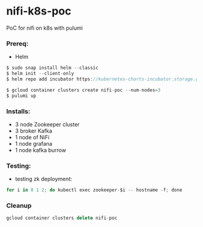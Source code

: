 # nifi-k8s-poc
PoC for nifi on k8s with pulumi

### Prereq:

* Helm
```js
$ sudo snap install helm --classic
$ helm init --client-only
$ helm repo add incubator https://kubernetes-charts-incubator.storage.googleapis.com/`js
```


```js
$ gcloud container clusters create nifi-poc --num-nodes=3
$ pulumi up
```

### Installs:

* 3 node Zookeeper cluster 
* 3 broker Kafka
* 1 node of NiFi
* 1 node grafana
* 1 node kafka burrow 


### Testing:

* testing zk deployment:
```js
for i in 0 1 2; do kubectl exec zookeeper-$i -- hostname -f; done
```

### Cleanup
```js
gcloud container clusters delete nifi-poc
```